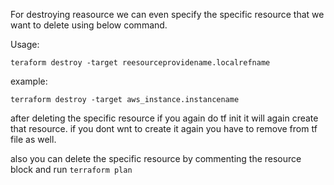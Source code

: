 For destroying reasource we can even specify the specific resource that we want to delete using below command.

Usage:

`teraform destroy -target reesourceprovidename.localrefname`

example:

`terraform destroy -target aws_instance.instancename`


after deleting the specific resource if you again do tf init it will again create that resource. if you dont wnt to create it again you have to remove  from tf file as well.

also you can delete the specific resource by commenting the resource block and run `terraform plan`